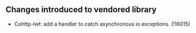 ## Changes introduced to vendored library

- Cohttp-lwt: add a handler to catch asynchronous io exceptions. (!16015)
